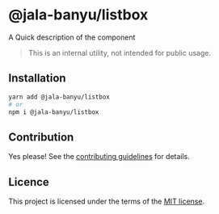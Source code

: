 # @jala-banyu/listbox

A Quick description of the component

> This is an internal utility, not intended for public usage.

## Installation

```sh
yarn add @jala-banyu/listbox
# or
npm i @jala-banyu/listbox
```

## Contribution

Yes please! See the
[contributing guidelines](https://github.com/Atnic/banyu/blob/master/CONTRIBUTING.md)
for details.

## Licence

This project is licensed under the terms of the
[MIT license](https://github.com/Atnic/banyu/blob/master/LICENSE).
